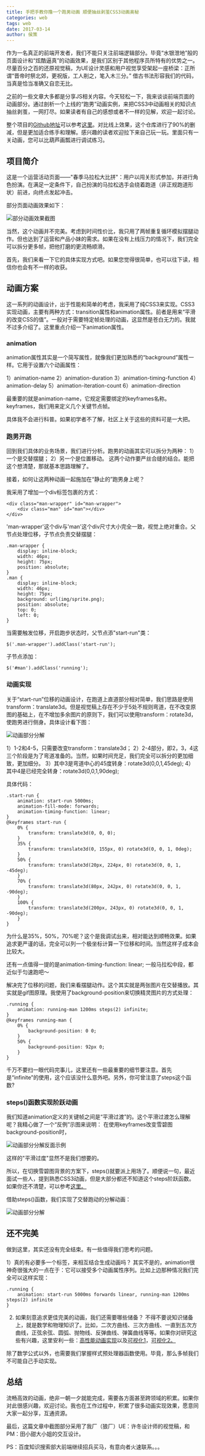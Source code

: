 ```yaml
---
title: 手把手教你撸一个跑男动画 顺便抽丝剥茧CSS3动画奥秘
categories: web
tags: web
date: 2017-03-14
author: 侯策
---
```


作为一名真正的前端开发者，我们不能只关注前端逻辑部分。毕竟“水银泄地”般的页面设计和“炫酷逼真”的动画效果，是我们区别于其他程序员所特有的优势之一。尽量百分之百的还原视觉稿，为UE设计灵感和用户视觉享受架起一座桥梁：正所谓“晋帝时祭北郊，更祝版，工人削之，笔入木三分。”
借古书法形容我们的代码，当真是恰当准确又自恋无比。

之前的一些文章大多都是分享JS相关内容。今天轻松一下，我来谈谈前端页面的动画部分。通过剖析一个上线的“跑男”动画实例，来把CSS3中动画相关的知识点抽丝剥茧，一网打尽。如果读者有自己的感想或者不一样的见解，欢迎一起讨论。

整个项目的[Github地址](https://github.com/HOUCe/runningman-animation)可以参考[这里](https://github.com/HOUCe/runningman-animation)。对比线上效果，这个仓库进行了90%的删减，但是更加适合练手和理解。感兴趣的读者欢迎拉下来自己玩一玩。里面只有一关动画，您可以比葫芦画瓢进行调试练习。


## 项目简介
这是一个运营活动页面——"春季马拉松大比拼"：用户以闯关形式参加，并进行角色扮演。在满足一定条件下，自己扮演的马拉松选手会绕着跑道（非正规跑道形状）前进，向终点发起冲击。

部分页面动画效果如下：

![部分动画效果截图](http://upload-images.jianshu.io/upload_images/4363003-cabc0a036d80d926.gif?imageMogr2/auto-orient/strip)


当然，这个动画并不完美。考虑到时间性价比，我只用了两帧重复循环模拟摆腿动作。但也达到了运营和产品小妹的需求。如果在没有上线压力的情况下，我们完全可以拆分更多帧，把他打磨的更流畅顺滑。

首先，我们来看一下它的具体实现方式吧。如果您觉得很简单，也可以往下读，相信你也会有不一样的收获。

 
## 动画方案
这一系列的动画设计，出于性能和简单的考虑，我采用了纯CSS3来实现。CSS3实现动画，主要有两种方式：transition属性和animation属性。前者是用来“平滑的改变CSS的值”。一般对于需要特定帧处理的动画，这显然是苍白无力的。我就不过多介绍了。这里重点介绍一下animation属性。

### animation
animation属性其实是一个简写属性，就像我们更加熟悉的“background”属性一样。它用于设置六个动画属性：

1）animation-name
2）animation-duration
3）animation-timing-function
4）animation-delay
5）animation-iteration-count
6）animation-direction

最重要的就是animation-name，它规定需要绑定的keyframes名称。keyframes，我们用来定义几个关键节点帧。

具体我不会进行科普。如果初学者不了解，社区上关于这些的资料可是一大把。

### 跑男开跑
回到我们具体的业务场景，我们进行分析。跑男的动画其实可以拆分为两种：
1）一个是交替摆腿；
2）另一个是位置移动。
这两个动作要严丝合缝的结合。能把这个想清楚，那就基本思路理解了。

接着，如何让这两种动画一起施加在“静止的”跑男身上呢？

我采用了增加一个div标签包裹的方式：

    <div class="man-wrapper" id="man-wrapper">
        <div class="man" id="man"></div>
    </div>

'man-wrapper'这个div与'man'这个div尺寸大小完全一致，视觉上绝对重合。父节点处理位移，子节点负责交替摆腿：

    .man-wrapper {
        display: inline-block;
        width: 46px;
        height: 75px;
        position: absolute;
    }
    .man {
        display: inline-block;
        width: 46px;
        height: 75px;
        background: url(img/sprite.png);
        position: absolute;
        top: 0;
        left: 0;
    }

当需要触发位移，开启跑步状态时，父节点添"start-run"类：

    $('.man-wrapper').addClass('start-run');

子节点添加：

    $('#man').addClass('running');

### 动画实现
关于“start-run”位移的动画设计，在跑道上直道部分相对简单，我们思路是使用transform：translate3d。但是视觉稿上存在不少于5处不规则弯道，在不改变原图的基础上，在不增加多余图片的原则下，我们可以使用transform：rotate3d，使跑男进行侧身。具体设计看下图：

![动画部分分解](http://upload-images.jianshu.io/upload_images/4363003-22e1cfcd31e6b7e2.png?imageMogr2/auto-orient/strip%7CimageView2/2/w/1240)

1）1-2和4-5，只需要改变transform：translate3d；
2）2-4部分，即2，3，4这三个阶段是为了弯道准备的。当然，如果时间充足，我们完全可以拆分的更加细致，更加细分。
3）其中3是弯道中心的45度转身：rotate3d(0,0,1,45deg);
4）其中4是已经完全转身：rotate3d(0,0,1,90deg);

具体代码：

    .start-run {
        animation: start-run 5000ms; 
        animation-fill-mode: forwards;
        animation-timing-function: linear;
    }
    @keyframes start-run {
        0% {
            transform: translate3d(0, 0, 0);
        }
        35% {
            transform: translate3d(0, 155px, 0) rotate3d(0, 0, 1, 0deg);
        }
        50% {
            transform: translate3d(20px, 224px, 0) rotate3d(0, 0, 1, -45deg);
        }
        70% {
            transform: translate3d(80px, 242px, 0) rotate3d(0, 0, 1, -90deg);
        }
        100% {
            transform: translate3d(200px, 243px, 0) rotate3d(0, 0, 1, -90deg);
        }
    }

为什么是35%，50%，70%呢？这个是我调试出来，相对能达到顺畅效果。如果追求更严谨的话，完全可以列一个极坐标计算一下位移和时间。当然这样子成本会比较大。

还有一点值得一提的是animation-timing-function: linear; 一般马拉松中段，都近似于匀速跑吧～

解决完了位移的问题，我们来看摆腿动作。这个其实就是两张图片在交替播放。其实就是gif图原理。我使用了background-position来切换精灵图片的方式处理：

    .running {
        animation: running-man 1200ms steps(2) infinite;
    }
    @keyframes running-man {
        0% {
            background-position: 0 0;
        }
        50% {
            background-position: 92px 0;
        }
    }

千万不要扫一眼代码完事儿，这里还有一些最重要的细节要注意。首先是“infinite”的使用，这个应该没什么意外吧。另外，你可曾注意了steps这个函数?


### steps()函数实现阶跃动画
我们知道animation定义的关键帧之间是“平滑过渡”的。这个平滑过渡怎么理解呢？我精心做了一个“反例”示图来说明：
在使用keyframes改变雪碧图background-position时，

![动画部分分解反面示例](http://upload-images.jianshu.io/upload_images/4363003-de26aeaa8879fa44.gif?imageMogr2/auto-orient/strip)

这样的"平滑过度"显然不是我们想要的。

所以，在切换雪碧图背景的方案下，steps()就要派上用场了。顺便说一句，最近面试一些人，提到熟悉CSS3动画，但是大部分都还不知道这个steps阶跃函数。如果你还不清楚，可以参考[这里。](http://www.cnblogs.com/BATAKK/p/5301819.html)

借助steps()函数，我们实现了交替跑动的分解动画：

![动画部分分解](http://upload-images.jianshu.io/upload_images/4363003-4cd1498e2f1c9504.gif?imageMogr2/auto-orient/strip)


## 还不完美
做到这里，其实还没有完全结束。有一些值得我们思考的问题。

1）真的有必要多一个标签，来相互结合生成动画吗？
其实不是的，animation很神奇很强大的一点在于：它可以接受多个动画属性序列。比如上边那种情况我们完全可以这样实现：

    .running {
        animation: start-run 5000ms forwards linear, running-man 1200ms steps(2) infinite
    }

2) 如果刻意追求更佳完美的动画，我们还需要哪些储备？
不得不要说知识储备上，就是数学和物理知识了。比如，二次方曲线、三次方曲线、一直到五次方曲线，正弦余弦、圆弧、抛物线、反弹曲线、弹簧曲线等等。如果你对研究这些有兴趣，这里安利一些：[高性能动画实现](https://greensock.com/)以及[可视化1](https://greensock.com/ease-visualizer)，[可视化2。](http://jeremyckahn.github.io/stylie/)

除了数学公式以外，也需要我们掌握样式预处理器函数使用。毕竟，那么多帧我们不可能自己手动实现。


## 总结
流畅高效的动画，绝非一朝一夕就能完成，需要各方面甚至跨领域的积累。如果你对此很感兴趣，欢迎讨论。我也在工作过程中，积累了很多动画实现效果，愿意同大家一起分享，互通资源。

最后，这篇文章中截图部分采用了我厂（狼厂）UE：许冬设计师的视觉稿，和PM：田小甜大小姐的交互设计。

PS：百度知识搜索部大前端继续招兵买马，有意向者火速联系。。。









